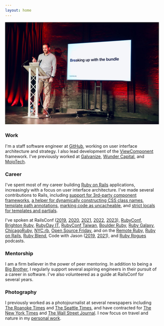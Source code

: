 ```yaml
---
layout: home
---
```


![Joel standing on a stage next to a TV on a stand with a presentation slide that says "Breaking up with the bundle"](/img/about/speaking.jpg)

### Work

I'm a staff software engineer at [GitHub](https://github.com/joelhawksley), working on user interface architecture and strategy. I also lead development of the [ViewComponent](https://github.com/github/view_component) framework. I've previously worked at [Galvanize](https://www.galvanize.com/), [Wunder Capital](https://www.wundercapital.com), and [MojoTech](https://www.mojotech.com).

### Career

I've spent most of my career building [Ruby on Rails](https://rubyonrails.org/) applications, increasingly with a focus on user interface architecture. I've made several contributions to Rails, including [support for 3rd-party component frameworks](https://github.com/rails/rails/pull/36388), [a helper for dynamically constructing CSS class names](https://github.com/rails/rails/pull/37918), [template path annotations](https://github.com/rails/rails/pull/38848), [marking code as uncacheable](https://github.com/rails/rails/pull/42365), and [strict locals for templates and partials](https://github.com/rails/rails/pull/45602).

I've spoken at RailsConf ([2019](https://youtu.be/y5Z5a6QdA-M), [2020](https://youtu.be/YVYRus_2KZM), [2021](https://www.youtube.com/watch?v=QoetqsBCsbE), [2022](https://www.youtube.com/watch?v=21QG19Zy_g0), [2023](https://www.youtube.com/watch?v=4j2zlvE_Yj8&t=271s)), [RubyConf](https://www.youtube.com/watch?v=vynyFGOZOZ8), [Brighton Ruby](https://brightonruby.com/2022/breaking-up-with-the-bundle-joel-hawksley/), [RubyDay IT](https://www.youtube.com/watch?v=CyN1pdmBCtc), [RubyConf Taiwan](https://www.youtube.com/watch?v=MGAs0QALAiM), [Boulder Ruby](https://boulder-ruby.org/), [Ruby Galaxy](https://rubygalaxy.io/talks), [ChicagoRuby](https://chicagoruby.org), [NYC.rb](https://www.meetup.com/NYC-rb/events/jghpgsydcdbmb/), [Open Source Friday](https://www.youtube.com/watch?v=v-mrsmxVy5U), and on the [Remote Ruby](https://remoteruby.transistor.fm/125), [Ruby on Rails](https://5by5.tv/rubyonrails/276), [Ruby Blend](https://radiopublic.com/the-ruby-blend-WDewaV/s1!9aab9), Code with Jason ([2019](https://www.codewithjason.com/podcast/9478227-088-viewcomponent-with-joel-hawksley-of-github/), [2021](https://www.codewithjason.com/podcast/9936046-130-viewcomponent-with-joel-hawksley-staff-engineer-at-github/)), and [Ruby Rogues](https://devchat.tv/ruby-rogues/rr-461-rethinking-the-view-layer-with-components-with-joel-hawksley/) podcasts.

### Mentorship

I am a firm believer in the power of peer mentoring. In addition to being a [Big Brother](https://biglittlecolorado.org/), I regularly support several aspiring engineers in their pursuit of a career in software. I've also volunteered as a guide at RailsConf for several years.

### Photography

I previously worked as a photojournalist at several newspapers including [The Roanoke Times](https://roanoke.com/) and [The Seattle Times](https://www.seattletimes.com/), and have contracted for [The New York Times](https://www.nytimes.com) and [The Wall Street Journal](https://www.wsj.com). I now focus on travel and nature in my [personal work](https://www.hawksleyvisuals.com).
